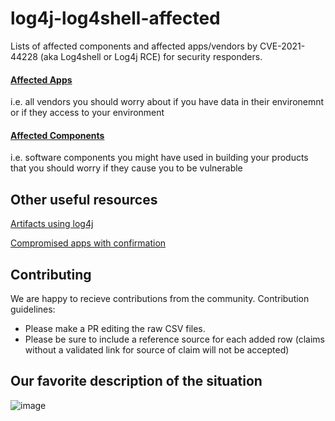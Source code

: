 # log4j-log4shell-affected
Lists of affected components and affected apps/vendors by CVE-2021-44228 (aka Log4shell or Log4j RCE) for security responders. 

#### [Affected Apps](https://github.com/authomize/log4j-log4shell-affected/blob/master/affected_apps.md)

i.e. all vendors you should worry about if you have data in their environemnt or if they access to your environment

#### [Affected Components](https://github.com/authomize/log4j-log4shell-affected/blob/master/affected_components.md)

i.e. software components you might have used in building your products that you should worry if they cause you to be vulnerable 
 

## Other useful resources

[Artifacts using log4j](https://mvnrepository.com/artifact/org.apache.logging.log4j/log4j-core)

[Compromised apps with confirmation](https://github.com/YfryTchsGD/Log4jAttackSurface)


## Contributing
We are happy to recieve contributions from the community. 
Contribution guidelines:
- Please make a PR editing the raw CSV files. 
- Please be sure to include a reference source for each added row (claims without a validated link for source of claim will not be accepted)

## Our favorite description of the situation
![image](https://user-images.githubusercontent.com/57227377/145719037-d8fe4303-7d50-41ea-919f-1e7f525f8680.png)
